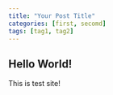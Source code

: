 ```yaml
---
title: "Your Post Title"
categories: [first, secomd]
tags: [tag1, tag2]
---
```


## Hello World!

This is test site!
